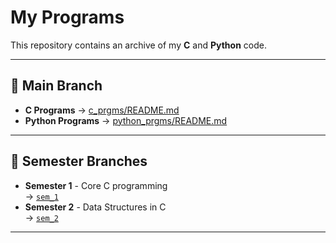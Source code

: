# My Programs

This repository contains an archive of my **C** and **Python** code.

---

## 📂 Main Branch
- **C Programs** → [c_prgms/README.md](c_prgms/README.md)
- **Python Programs** → [python_prgms/README.md](python_prgms/README.md)

---

## 🌿 Semester Branches
- **Semester 1** - Core C programming  
  → [`sem_1`](https://github.com/PCG06/my_programs/tree/sem_1)
- **Semester 2** - Data Structures in C  
  → [`sem_2`](https://github.com/PCG06/my_programs/tree/sem_2)

---
